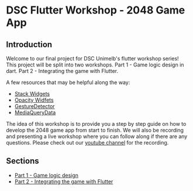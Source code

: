 # DSC Flutter Workshop - 2048 Game App

## Introduction

Welcome to our final project for DSC Unimelb's flutter workshop series! This project will be split into two workshops.
Part 1 - Game logic design in dart.
Part 2 - Integrating the game with Flutter.

A few resources that may be helpful along the way:

- [Stack Widgets](https://api.flutter.dev/flutter/widgets/Stack-class.html)
- [Opacity Widfets](https://api.flutter.dev/flutter/widgets/Opacity-class.html)
- [GestureDetector](https://api.flutter.dev/flutter/widgets/GestureDetector-class.html)
- [MediaQueryData](https://api.flutter.dev/flutter/widgets/MediaQueryData-class.html)

The idea of this workshop is to provide you a step by step guide on how to develop the 2048 game app from start to finish.
We will also be recording and presenting a live workshop where you can follow along if there are any questions. Please check out our [youtube channel](https://www.youtube.com/channel/UCKouuSTvFtFm_uR4QtKVx0g) for the recording.

## Sections

* [Part 1 - Game logic design]()
* [Part 2 - Integrating the game with Flutter]()

